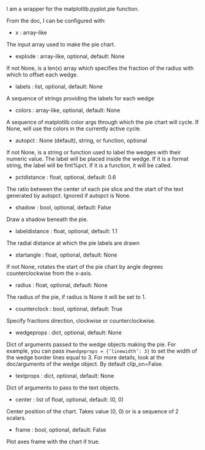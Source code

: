 I am a wrapper for the matplotlib.pyplot.pie function.

From the doc, I can be configured with:
- x : array-like

The input array used to make the pie chart.

- explode : array-like, optional, default: None

If not None, is a len(x) array which specifies the fraction of the radius with which to offset each wedge.

- labels : list, optional, default: None

A sequence of strings providing the labels for each wedge

- colors : array-like, optional, default: None

A sequence of matplotlib color args through which the pie chart will cycle. If None, will use the colors in the currently active cycle.

- autopct : None (default), string, or function, optional

If not None, is a string or function used to label the wedges with their numeric value. The label will be placed inside the wedge. If it is a format string, the label will be fmt%pct. If it is a function, it will be called.

- pctdistance : float, optional, default: 0.6

The ratio between the center of each pie slice and the start of the text generated by autopct. Ignored if autopct is None.

- shadow : bool, optional, default: False

Draw a shadow beneath the pie.

- labeldistance : float, optional, default: 1.1

The radial distance at which the pie labels are drawn

- startangle : float, optional, default: None

If not None, rotates the start of the pie chart by angle degrees counterclockwise from the x-axis.

- radius : float, optional, default: None

The radius of the pie, if radius is None it will be set to 1.

- counterclock : bool, optional, default: True

Specify fractions direction, clockwise or counterclockwise.

- wedgeprops : dict, optional, default: None

Dict of arguments passed to the wedge objects making the pie. For example, you can pass in``wedgeprops = {‘linewidth’: 3}`` to set the width of the wedge border lines equal to 3. For more details, look at the doc/arguments of the wedge object. By default clip_on=False.

- textprops : dict, optional, default: None

Dict of arguments to pass to the text objects.

- center : list of float, optional, default: (0, 0)

Center position of the chart. Takes value (0, 0) or is a sequence of 2 scalars.

- frame : bool, optional, default: False

Plot axes frame with the chart if true.